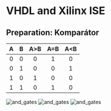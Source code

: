 # VHDL and Xilinx ISE

## Preparation: Komparátor

| **A** | **B** | **A>B** | **A=B** | **A<B** |
| :-: | :-: | :-: | :-: | :-: |
| 0 | 0 | 0 | 1 | 0 |
| 0 | 1 | 0 | 0 | 1 |
| 1 | 0 | 1 | 0 | 0 |
| 1 | 1 | 0 | 1 | 0 |

![and_gates](../../Images/2-1.png)
![and_gates](../../Images/2-2.png)
![and_gates](../../Images/2-3.png)